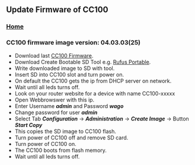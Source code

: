 
## Update Firmware of CC100

### [Home](README.md)

### CC100 firmware image version: 04.03.03(25)

- Download last [CC100 Firmware](https://downloadcenter.wago.com/software).
- Download Create Bootable SD Tool e.g. [Rufus Portable](https://rufus.ie/en/).
- Write downloaded image to SD with tool.
- Insert SD into CC100 slot and turn power on.
- On default the CC100 gets the ip from DHCP server on network.
- Wait until all leds turns off.
- Look on your router website for a device with name CC100-xxxxx
- Open Webbrowswer with this ip.
- Enter Username ***admin*** and Password ***wago***
- Change password for user ***admin***
- Select Tab ***Configuration*** -> ***Administration*** -> ***Create Image*** -> Button ***Start Copy***
- This copies the SD image to CC100 flash.
- Turn power of CC100 off and remove SD card.
- Turn power of CC100 on.
- The CC100 boots from flash memory.
- Wait until all leds turns off.
